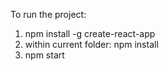 To run the project:
1. npm install -g create-react-app
1. within current folder: npm install
2. npm start